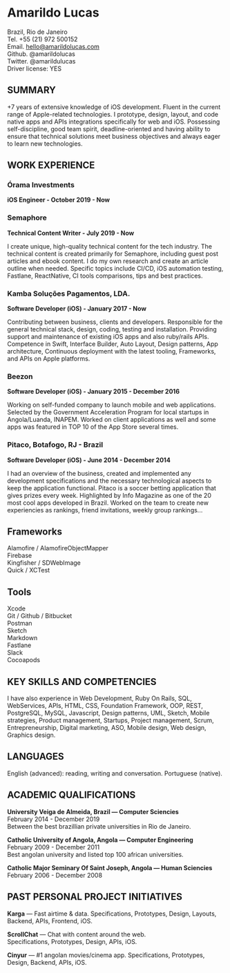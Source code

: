 # Amarildo Lucas
   
Brazil, Rio de Janeiro    
Tel. +55 (21) 972 500152  
Email. hello@amarildolucas.com  
Github. @amarildolucas  
Twitter. @amarildulucas  
Driver license: YES  


## SUMMARY

+7 years of extensive knowledge of iOS development. Fluent in the current range of Apple-related technologies. I prototype, design, layout, and code native apps and APIs integrations specifically for web and iOS. Possessing self-discipline, good team spirit, deadline-oriented and having ability to ensure that technical solutions meet business objectives and always eager to learn new technologies.


## WORK EXPERIENCE

### Órama Investments 
**iOS Engineer - October 2019 - Now**

### Semaphore
**Technical Content Writer - July 2019 - Now**

I create unique, high-quality technical content for the tech industry. The technical content is created primarily for Semaphore, including guest post articles and ebook content. I do my own research and create an article outline when needed. Specific topics include CI/CD, iOS automation testing, Fastlane, ReactNative, CI tools comparisons, tips and best practices.

### Kamba Soluções Pagamentos, LDA. 
**Software Developer (iOS) - January 2017 - Now**

Contributing between business, clients and developers. Responsible for the general technical stack, design, coding, testing and installation. Providing support and maintenance of existing iOS apps and also ruby/rails APIs. Competence in Swift, Interface Builder, Auto Layout, Design patterns, App architecture, Continuous deployment with the latest tooling, Frameworks, and APIs on Apple platforms.

### Beezon
**Software Developer (iOS) - January 2015 - December 2016**  

Working on self-funded company to launch mobile and web applications. Selected by the Government Acceleration Program for local startups in Angola/Luanda, INAPEM. Worked on client applications as well and some apps was featured in TOP 10 of the App Store several times. 

### Pitaco, Botafogo, RJ - Brazil 
**Software Developer (iOS) - June 2014 - December 2014**  

I had an overview of the business, created and implemented any development specifications and the necessary technological aspects to keep the application functional. Pitaco is a soccer betting application that gives prizes every week. Highlighted by Info Magazine as one of the 20 most cool apps developed in Brazil. Worked on the team to create new experiencies as rankings, friend invitations, weekly group rankings...  

## Frameworks
Alamofire / AlamofireObjectMapper  
Firebase  
Kingfisher / SDWebImage  
Quick / XCTest  

## Tools
Xcode  
Git / Github / Bitbucket  
Postman  
Sketch  
Markdown  
Fastlane  
Slack  
Cocoapods  

## KEY SKILLS AND COMPETENCIES

I have also experience in Web Development, Ruby On Rails, SQL, WebServices, APIs, HTML, CSS, Foundation Framework, OOP, REST, PostgreSQL, MySQL, Javascript, Design patterns, UML, Sketch, Mobile strategies, Product management, Startups, Project management, Scrum, Entrepreneurship, Digital marketing, ASO, Mobile design, Web design, Graphics design.

## LANGUAGES
English (advanced): reading, writing and conversation.
Portuguese (native).

## ACADEMIC QUALIFICATIONS
**University Veiga de Almeida, Brazil — Computer Sciencies**  
February 2014 - December 2019  
Between the best brazillian private universities in Rio de Janeiro.  

**Catholic University of Angola, Angola — Computer Engineering**  
February 2009 - December 2011  
Best angolan university and listed top 100 african universities.  

**Catholic Major Seminary Of Saint Joseph, Angola — Human Sciencies**  
February 2006 - December 2008

## PAST PERSONAL PROJECT INITIATIVES 
**Karga** — Fast airtime & data. 
Specifications, Prototypes, Design, Layouts, Backend, APIs, Frontend, iOS.

**ScrollChat** — Chat with content around the web.   
Specifications, Prototypes, Design, APIs, iOS.

**Cinyur** — #1 angolan movies/cinema app.
Specifications, Prototypes, Design, Backend, APIs, iOS.
